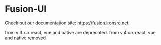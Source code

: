 # Fusion-UI
Check out our documentation site: https://fusion.ironsrc.net  

from v 3.x.x react, vue and native are deprecated. 
from v 4.x.x react, vue and native removed  
